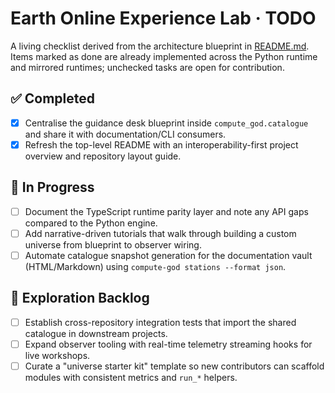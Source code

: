 # Earth Online Experience Lab · TODO

A living checklist derived from the architecture blueprint in [README.md](../README.md).  Items marked as done are already implemented across the Python runtime and mirrored runtimes; unchecked tasks are open for contribution.

## ✅ Completed
- [x] Centralise the guidance desk blueprint inside `compute_god.catalogue` and share it with documentation/CLI consumers.
- [x] Refresh the top-level README with an interoperability-first project overview and repository layout guide.

## 🚧 In Progress
- [ ] Document the TypeScript runtime parity layer and note any API gaps compared to the Python engine.
- [ ] Add narrative-driven tutorials that walk through building a custom universe from blueprint to observer wiring.
- [ ] Automate catalogue snapshot generation for the documentation vault (HTML/Markdown) using `compute-god stations --format json`.

## 🧭 Exploration Backlog
- [ ] Establish cross-repository integration tests that import the shared catalogue in downstream projects.
- [ ] Expand observer tooling with real-time telemetry streaming hooks for live workshops.
- [ ] Curate a "universe starter kit" template so new contributors can scaffold modules with consistent metrics and `run_*` helpers.
